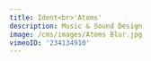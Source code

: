 ```yaml
---
title: Ident<br>'Atoms'
description: Music & Sound Design
image: /cms/images/Atoms Blur.jpg
vimeoID: '234134910'
---
```









